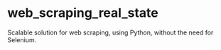 # web_scraping_real_state
 Scalable solution for web scraping, using Python, without the need for Selenium.

